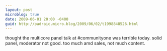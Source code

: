 ```yaml
---
layout: post
microblog: true
date: 2009-06-01 20:00 -0400
guid: http://padraic.micro.blog/2009/06/02/t1998848526.html
---
```

thought the multicore panel talk at #communityone was terrible today. solid panel, moderator not good. too much amd sales, not much content.
